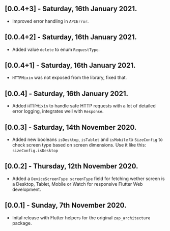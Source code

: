 ## [0.0.4+3] - Saturday, 16th January 2021.

* Improved error handling in `APIError`.

## [0.0.4+2] - Saturday, 16th January 2021.

* Added value `delete` to enum `RequestType`.

## [0.0.4+1] - Saturday, 16th January 2021.

* `HTTPMixin` was not exposed from the library, fixed that.


## [0.0.4] - Saturday, 16th January 2021.

* Added `HTTPMixin` to handle safe HTTP requests with a lot of detailed error logging, integrates well with   `Response`.


## [0.0.3] - Saturday, 14th November 2020.

* Added new booleans `isDesktop`, `isTablet` and `isMobile` to `SizeConfig` to check screen type based on screen dimensions. 
  Use it like this: `sizeConfig.isDesktop`


## [0.0.2] - Thursday, 12th November 2020.

* Added a `DeviceScreenType screenType` field for fetching wether screen is a Desktop, Tablet, Mobile or Watch for responsive Flutter Web development.

## [0.0.1] - Sunday, 7th November 2020.

* Inital release with Flutter helpers for the original `zap_architecture` package.
